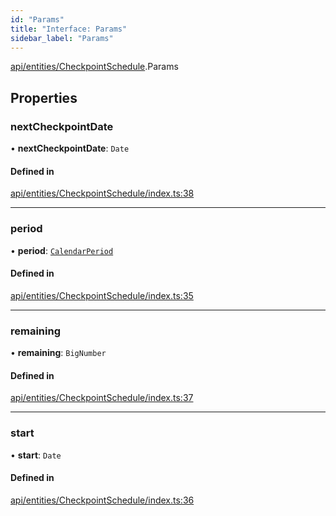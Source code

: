 ```yaml
---
id: "Params"
title: "Interface: Params"
sidebar_label: "Params"
---
```


[api/entities/CheckpointSchedule](../../../../../modules/API/Entities/CheckpointSchedule/CheckpointSchedule.md).Params

## Properties

### nextCheckpointDate

• **nextCheckpointDate**: `Date`

#### Defined in

[api/entities/CheckpointSchedule/index.ts:38](https://github.com/PolymeshAssociation/polymesh-sdk/blob/95e180d28/src/api/entities/CheckpointSchedule/index.ts#L38)

___

### period

• **period**: [`CalendarPeriod`](../../../../Types/CalendarPeriod/CalendarPeriod.md)

#### Defined in

[api/entities/CheckpointSchedule/index.ts:35](https://github.com/PolymeshAssociation/polymesh-sdk/blob/95e180d28/src/api/entities/CheckpointSchedule/index.ts#L35)

___

### remaining

• **remaining**: `BigNumber`

#### Defined in

[api/entities/CheckpointSchedule/index.ts:37](https://github.com/PolymeshAssociation/polymesh-sdk/blob/95e180d28/src/api/entities/CheckpointSchedule/index.ts#L37)

___

### start

• **start**: `Date`

#### Defined in

[api/entities/CheckpointSchedule/index.ts:36](https://github.com/PolymeshAssociation/polymesh-sdk/blob/95e180d28/src/api/entities/CheckpointSchedule/index.ts#L36)
